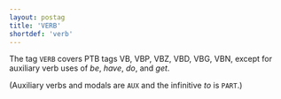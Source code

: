 ```yaml
---
layout: postag
title: 'VERB'
shortdef: 'verb'
---
```


The tag `VERB` covers PTB tags VB, VBP, VBZ, VBD, VBG, VBN, except for auxiliary verb uses of _be_, _have_, _do_, and _get_. 

(Auxiliary verbs and modals are `AUX` and the infinitive _to_ is `PART`.)
<!-- Interlanguage links updated Út zář 29 20:23:04 CEST 2020 -->
